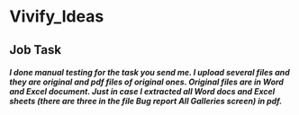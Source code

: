 # Vivify_Ideas
## Job Task
##### I done manual testing for the task you send me. I upload several files and they are original and pdf files of original ones. Original files are in Word and Excel document. Just in case I extracted all Word docs and Excel sheets (there are three in the file Bug report All Galleries screen) in pdf.
